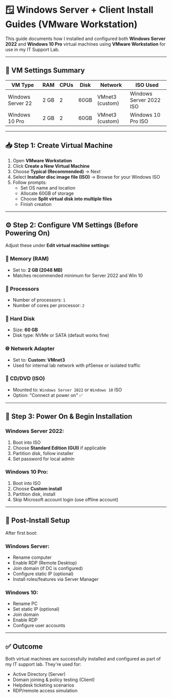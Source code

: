 
# 🪟 Windows Server + Client Install Guides (VMware Workstation)

This guide documents how I installed and configured both **Windows Server 2022** and **Windows 10 Pro** virtual machines using **VMware Workstation** for use in my IT Support Lab.

---

## 🧱 VM Settings Summary

| VM Type           | RAM   | CPUs | Disk | Network  | ISO Used                         |
|------------------|-------|------|------|----------|----------------------------------|
| Windows Server 22 | 2 GB  | 2    | 60GB | VMnet3 (custom) | Windows Server 2022 ISO |
| Windows 10 Pro    | 2 GB  | 2    | 60GB | VMnet3 (custom) | Windows 10 Pro ISO       |

---

## 📥 Step 1: Create Virtual Machine

1. Open **VMware Workstation**
2. Click **Create a New Virtual Machine**
3. Choose **Typical (Recommended)** → Next
4. Select **Installer disc image file (ISO)** → Browse for your Windows ISO
5. Follow prompts:
   - Set OS name and location
   - Allocate 60GB of storage
   - Choose **Split virtual disk into multiple files**
   - Finish creation

---

## ⚙️ Step 2: Configure VM Settings (Before Powering On)

Adjust these under **Edit virtual machine settings**:

### 💾 Memory (RAM)
- Set to: **2 GB (2048 MB)**
- Matches recommended minimum for Server 2022 and Win 10

### 🧠 Processors
- Number of processors: `1`
- Number of cores per processor: `2`

### 💽 Hard Disk
- Size: **60 GB**
- Disk type: NVMe or SATA (default works fine)

### 🌐 Network Adapter
- Set to: **Custom: VMnet3**
- Used for internal lab network with pfSense or isolated traffic

### 📀 CD/DVD (ISO)
- Mounted to: `Windows Server 2022` or `Windows 10` ISO
- Option: "Connect at power on" ✅

---

## 🚀 Step 3: Power On & Begin Installation

### Windows Server 2022:
1. Boot into ISO
2. Choose **Standard Edition (GUI)** if applicable
3. Partition disk, follow installer
4. Set password for local admin

### Windows 10 Pro:
1. Boot into ISO
2. Choose **Custom install**
3. Partition disk, install
4. Skip Microsoft account login (use offline account)

---

## 🧪 Post-Install Setup

After first boot:

### Windows Server:
- Rename computer
- Enable RDP (Remote Desktop)
- Join domain (if DC is configured)
- Configure static IP (optional)
- Install roles/features via Server Manager

### Windows 10:
- Rename PC
- Set static IP (optional)
- Join domain
- Enable RDP
- Configure user accounts

---


## ✅ Outcome

Both virtual machines are successfully installed and configured as part of my IT support lab. They're used for:

- Active Directory (Server)
- Domain joining & policy testing (Client)
- Helpdesk ticketing scenarios
- RDP/remote access simulation
